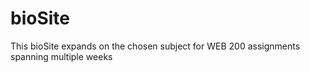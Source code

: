 # bioSite
This bioSite expands on the chosen subject for WEB 200 assignments spanning multiple weeks
